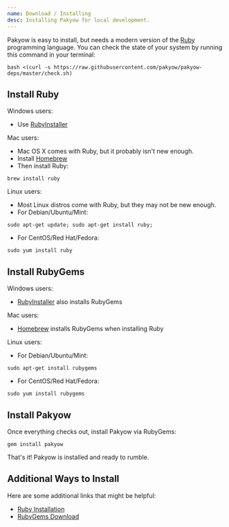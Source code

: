 ```yaml
---
name: Download / Installing
desc: Installing Pakyow for local development.
---
```


Pakyow is easy to install, but needs a modern version of
the [Ruby](http://www.ruby-lang.org) programming language.
You can check the state of your system by running this
command in your terminal:

```console
bash <(curl -s https://raw.githubusercontent.com/pakyow/pakyow-deps/master/check.sh)
```

## Install Ruby

Windows users:
  - Use [RubyInstaller](http://rubyinstaller.org/)

Mac users:
  - Mac OS X comes with Ruby, but it probably isn't new enough.
  - Install [Homebrew](http://brew.sh/)
  - Then install Ruby:

  `brew install ruby`

Linux users:
  - Most Linux distros come with Ruby, but they may not be new enough.
  - For Debian/Ubuntu/Mint:

  `sudo apt-get update; sudo apt-get install ruby;`
  - For CentOS/Red Hat/Fedora:

  `sudo yum install ruby`

## Install RubyGems

Windows users:
  - [RubyInstaller](http://rubyinstaller.org/) also installs RubyGems

Mac users:
  - [Homebrew](http://brew.sh/) installs RubyGems when installing Ruby

Linux users:
  - For Debian/Ubuntu/Mint:

  `sudo apt-get install rubygems`
  - For CentOS/Red Hat/Fedora:

  `sudo yum install rubygems`

## Install Pakyow

Once everything checks out, install Pakyow via RubyGems:

```console
gem install pakyow
```

That's it! Pakyow is installed and ready to rumble.

## Additional Ways to Install
Here are some additional links that might be helpful:

  - [Ruby Installation](https://www.ruby-lang.org/en/documentation/installation/)
  - [RubyGems Download](https://rubygems.org/pages/download)
